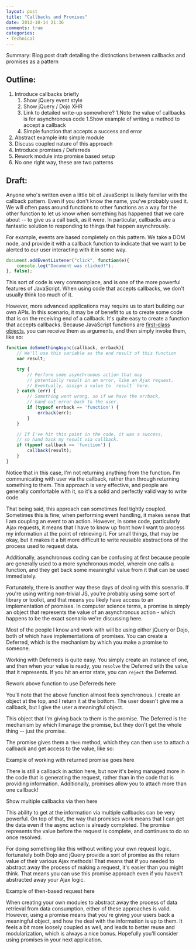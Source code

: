 ```yaml
---
layout: post
title: "Callbacks and Promises"
date: 2012-10-14 21:36
comments: true
categories: 
- Technical
---
```


Summary: Blog post draft detailing the distinctions between callbacks and
promises as a pattern

## Outline:

1. Introduce callbacks briefly
	1. Show jQuery event style
	2. Show jQuery / Dojo XHR
	3. Link to detailed write-up somewhere?  1.Note the value of callbacks is
	   for asynchronous code 1.Show example of writing a method to accept a
	   callback
	4. Simple function that accepts a success and error
2. Abstract example into simple module
3. Discuss coupled nature of this approach
4. Introduce promises / Deferreds
5. Rework module into promise based setup
6. No one right way, these are two patterns

## Draft:

Anyone who's written even a little bit of JavaScript is likely familiar with the
callback pattern. Even if you don't know the name, you've probably used it. We
will often pass around functions to other functions as a way for the other
function to let us know when something has happened that we care about -- to
give us a call back, as it were. In particular, callbacks are a fantastic
solution to responding to things that happen asynchrously.

For example, events are based completely on this pattern. We take a DOM node,
and provide it with a callback function to indicate that we want to be alerted
to our user interacting with it in some way. 

``` javascript Simple document-based click handler
document.addEventListener("click", function(e){
	console.log("Document was clicked!");
}, false);
```

This sort of code is very commonplace, and is one of the more powerful features
of JavaScript. When using code that accepts callbacks, we don't usually think
too much of it.

However, more advanced applications may require us to start building our own
APIs. In this scenario, it may be of benefit to us to create some code that is
on the receiving end of a callback. It's quite easy to create a function that
accepts callbacks. Because JavaScript functions are [first-class objects][1],
you can receive them as arguments, and then simply invoke them, like so:

``` javascript Simple function that accepts callbacks
function doSomethingAsync(callback, errback){
	// We'll use this variable as the end result of this function
	var result;

	try {
		// Perform some asynchronous action that may
		// potentially result in an error, like an Ajax request.
		// Eventually, assign a value to `result` here.
	} catch (err) {
		// Something went wrong, so if we have the errback,
		// hand out error back to the user.
		if (typeof errback == 'function') {
			errback(err);
		}
	}

	// If I've hit this point in the code, it was a success,
	// so hand back my result via callback.
	if (typeof callback == 'function') {
		callback(result);
	}
}
```

Notice that in this case, I'm not returning anything from the function. I'm
communicating with user via the callback, rather than through returning
something to them. This approach is very effective, and people are generally
comfortable with it, so it's a solid and perfectly valid way to write code.

That being said, this approach can sometimes feel tightly coupled.
Sometimes this is fine; when performing event handling, it makes sense that I am
coupling an event to an action. However, in some code, particularly Ajax
requests, it means that I have to know up front how I want to process my
information at the point of retrieving it. For small things, that may be okay,
but it makes it a bit more difficult to write reusable abstractions of the
process used to request data.

Additionally, asynchronous coding can be confusing at first because people are
generally used to a more synchronous model, wherein one calls a function, and
they get back some meaningful value from it that can be used immediately.

Fortunately, there is another way these days of dealing with this scenario. If
you're using writing non-trivial JS, you're probably using some sort of library
or toolkit, and that means you likely have access to an implementation of
promises. In computer science terms, a promise is simply an object that
represents the value of an asynchronous action -  which happens to be the exact
scenario we're discussing here.

Most of the people I know and work with will be using either jQuery or Dojo,
	 both of which have implementations of promises. You can create a Deferred,
	 which is the mechanism by which you make a promise to someone.

Working with Deferreds is quite easy. You simply create an instance of one, and
then when your value is ready, you `resolve` the Deferred with the value that it
represents. If you hit an error state, you can `reject` the Deferred.

Rework above function to use Deferreds here

You'll note that the above function almost feels synchronous. I create an object
at the top, and I return it at the bottom. The user doesn't give me a callback,
   but I give the user a meaningful object.

This object that I'm giving back to them is the promise. The Deferred is the
mechanism by which I manage the promise, but they don't get the whole thing --
just the promise.

The promise gives them a `then` method, which they can then use to attach a
callback and get access to the value, like so:

Example of working with returned promise goes here

There is still a callback in action here, but now it's being managed more in the
code that is generating the request, rather than in the code that is providing
information. Additionally, promises allow you to attach more than one callback!

Show multiple callbacks via then here

This ability to get at the information via multiple callbacks can be very
powerful. On top of that, the way that promises work means that I can get the
data even if the async action is already completed. The promise represents the
value before the request is complete, and continues to do so once resolved.

For doing something like this without writing your own request logic,
	fortunately both Dojo and jQuery provide a sort of promise as the return
	value of their various Ajax methods! That means that if you needed to
	abstract away the process of making a request, it's easier than you might
	think. That means you can use this promise approach even if you haven't
	abstracted away your Ajax logic.

Example of then-based request here

When creating your own modules to abstract away the process of data retrieval
from data consumption, either of these approaches is valid. However, using a
promise means that you're giving your users back a meaningful object, and how
the deal with the information is up to them. It feels a bit more loosely coupled
as well, and leads to better reuse and modularization, which is always a nice
bonus. Hopefully you'll consider using promises in your next application.

[1]: http://en.wikipedia.org/wiki/First-class_function#Higher-order_functions:_passing_functions_as_arguments
